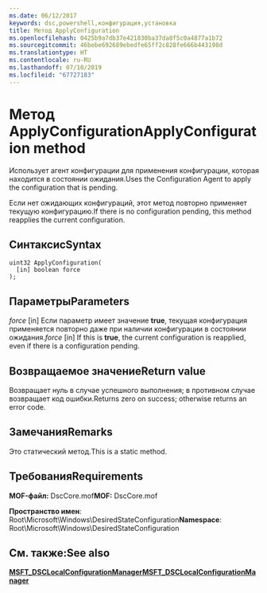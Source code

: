 ```yaml
---
ms.date: 06/12/2017
keywords: dsc,powershell,конфигурация,установка
title: Метод ApplyConfiguration
ms.openlocfilehash: 0425b9a7db37e421830ba37da8f5c0a4877a1b72
ms.sourcegitcommit: 46bebe692689ebedfe65ff2c828fe666b443198d
ms.translationtype: HT
ms.contentlocale: ru-RU
ms.lasthandoff: 07/10/2019
ms.locfileid: "67727183"
---
```

# <a name="applyconfiguration-method"></a><span data-ttu-id="57801-103">Метод ApplyConfiguration</span><span class="sxs-lookup"><span data-stu-id="57801-103">ApplyConfiguration method</span></span>

<span data-ttu-id="57801-104">Использует агент конфигурации для применения конфигурации, которая находится в состоянии ожидания.</span><span class="sxs-lookup"><span data-stu-id="57801-104">Uses the Configuration Agent to apply the configuration that is pending.</span></span>

<span data-ttu-id="57801-105">Если нет ожидающих конфигураций, этот метод повторно применяет текущую конфигурацию.</span><span class="sxs-lookup"><span data-stu-id="57801-105">If there is no configuration pending, this method reapplies the current configuration.</span></span>

## <a name="syntax"></a><span data-ttu-id="57801-106">Синтаксис</span><span class="sxs-lookup"><span data-stu-id="57801-106">Syntax</span></span>

```mof
uint32 ApplyConfiguration(
  [in] boolean force
);
```

## <a name="parameters"></a><span data-ttu-id="57801-107">Параметры</span><span class="sxs-lookup"><span data-stu-id="57801-107">Parameters</span></span>

<span data-ttu-id="57801-108">*force* \[in\] Если параметр имеет значение **true**, текущая конфигурация применяется повторно даже при наличии конфигурации в состоянии ожидания.</span><span class="sxs-lookup"><span data-stu-id="57801-108">*force* \[in\] If this is **true**, the current configuration is reapplied, even if there is a configuration pending.</span></span>

## <a name="return-value"></a><span data-ttu-id="57801-109">Возвращаемое значение</span><span class="sxs-lookup"><span data-stu-id="57801-109">Return value</span></span>

<span data-ttu-id="57801-110">Возвращает нуль в случае успешного выполнения; в противном случае возвращает код ошибки.</span><span class="sxs-lookup"><span data-stu-id="57801-110">Returns zero on success; otherwise returns an error code.</span></span>

## <a name="remarks"></a><span data-ttu-id="57801-111">Замечания</span><span class="sxs-lookup"><span data-stu-id="57801-111">Remarks</span></span>

<span data-ttu-id="57801-112">Это статический метод.</span><span class="sxs-lookup"><span data-stu-id="57801-112">This is a static method.</span></span>

## <a name="requirements"></a><span data-ttu-id="57801-113">Требования</span><span class="sxs-lookup"><span data-stu-id="57801-113">Requirements</span></span>

<span data-ttu-id="57801-114">**MOF-файл:** DscCore.mof</span><span class="sxs-lookup"><span data-stu-id="57801-114">**MOF:** DscCore.mof</span></span>

<span data-ttu-id="57801-115">**Пространство имен**: Root\Microsoft\Windows\DesiredStateConfiguration</span><span class="sxs-lookup"><span data-stu-id="57801-115">**Namespace**: Root\Microsoft\Windows\DesiredStateConfiguration</span></span>

## <a name="see-also"></a><span data-ttu-id="57801-116">См. также:</span><span class="sxs-lookup"><span data-stu-id="57801-116">See also</span></span>

[<span data-ttu-id="57801-117">**MSFT_DSCLocalConfigurationManager**</span><span class="sxs-lookup"><span data-stu-id="57801-117">**MSFT_DSCLocalConfigurationManager**</span></span>](msft-dsclocalconfigurationmanager.md)
